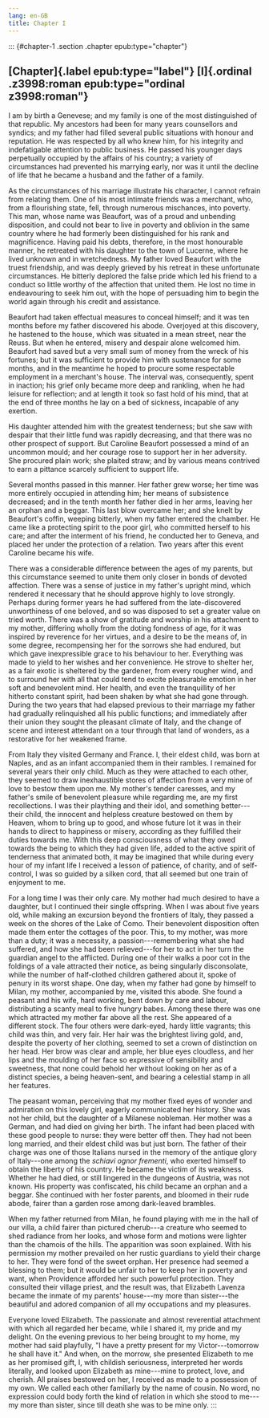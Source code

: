 ```yaml
---
lang: en-GB
title: Chapter I
---
```


::: {#chapter-1 .section .chapter epub:type="chapter"}
## [Chapter]{.label epub:type="label"} [I]{.ordinal .z3998:roman epub:type="ordinal z3998:roman"}

I am by birth a Genevese; and my family is one of the most distinguished
of that republic. My ancestors had been for many years counsellors and
syndics; and my father had filled several public situations with honour
and reputation. He was respected by all who knew him, for his integrity
and indefatigable attention to public business. He passed his younger
days perpetually occupied by the affairs of his country; a variety of
circumstances had prevented his marrying early, nor was it until the
decline of life that he became a husband and the father of a family.

As the circumstances of his marriage illustrate his character, I cannot
refrain from relating them. One of his most intimate friends was a
merchant, who, from a flourishing state, fell, through numerous
mischances, into poverty. This man, whose name was Beaufort, was of a
proud and unbending disposition, and could not bear to live in poverty
and oblivion in the same country where he had formerly been
distinguished for his rank and magnificence. Having paid his debts,
therefore, in the most honourable manner, he retreated with his daughter
to the town of Lucerne, where he lived unknown and in wretchedness. My
father loved Beaufort with the truest friendship, and was deeply grieved
by his retreat in these unfortunate circumstances. He bitterly deplored
the false pride which led his friend to a conduct so little worthy of
the affection that united them. He lost no time in endeavouring to seek
him out, with the hope of persuading him to begin the world again
through his credit and assistance.

Beaufort had taken effectual measures to conceal himself; and it was ten
months before my father discovered his abode. Overjoyed at this
discovery, he hastened to the house, which was situated in a mean
street, near the Reuss. But when he entered, misery and despair alone
welcomed him. Beaufort had saved but a very small sum of money from the
wreck of his fortunes; but it was sufficient to provide him with
sustenance for some months, and in the meantime he hoped to procure some
respectable employment in a merchant's house. The interval was,
consequently, spent in inaction; his grief only became more deep and
rankling, when he had leisure for reflection; and at length it took so
fast hold of his mind, that at the end of three months he lay on a bed
of sickness, incapable of any exertion.

His daughter attended him with the greatest tenderness; but she saw with
despair that their little fund was rapidly decreasing, and that there
was no other prospect of support. But Caroline Beaufort possessed a mind
of an uncommon mould; and her courage rose to support her in her
adversity. She procured plain work; she plaited straw; and by various
means contrived to earn a pittance scarcely sufficient to support life.

Several months passed in this manner. Her father grew worse; her time
was more entirely occupied in attending him; her means of subsistence
decreased; and in the tenth month her father died in her arms, leaving
her an orphan and a beggar. This last blow overcame her; and she knelt
by Beaufort's coffin, weeping bitterly, when my father entered the
chamber. He came like a protecting spirit to the poor girl, who
committed herself to his care; and after the interment of his friend, he
conducted her to Geneva, and placed her under the protection of a
relation. Two years after this event Caroline became his wife.

There was a considerable difference between the ages of my parents, but
this circumstance seemed to unite them only closer in bonds of devoted
affection. There was a sense of justice in my father's upright mind,
which rendered it necessary that he should approve highly to love
strongly. Perhaps during former years he had suffered from the
late-discovered unworthiness of one beloved, and so was disposed to set
a greater value on tried worth. There was a show of gratitude and
worship in his attachment to my mother, differing wholly from the doting
fondness of age, for it was inspired by reverence for her virtues, and a
desire to be the means of, in some degree, recompensing her for the
sorrows she had endured, but which gave inexpressible grace to his
behaviour to her. Everything was made to yield to her wishes and her
convenience. He strove to shelter her, as a fair exotic is sheltered by
the gardener, from every rougher wind, and to surround her with all that
could tend to excite pleasurable emotion in her soft and benevolent
mind. Her health, and even the tranquillity of her hitherto constant
spirit, had been shaken by what she had gone through. During the two
years that had elapsed previous to their marriage my father had
gradually relinquished all his public functions; and immediately after
their union they sought the pleasant climate of Italy, and the change of
scene and interest attendant on a tour through that land of wonders, as
a restorative for her weakened frame.

From Italy they visited Germany and France. I, their eldest child, was
born at Naples, and as an infant accompanied them in their rambles. I
remained for several years their only child. Much as they were attached
to each other, they seemed to draw inexhaustible stores of affection
from a very mine of love to bestow them upon me. My mother's tender
caresses, and my father's smile of benevolent pleasure while regarding
me, are my first recollections. I was their plaything and their idol,
and something better⁠---their child, the innocent and helpless creature
bestowed on them by Heaven, whom to bring up to good, and whose future
lot it was in their hands to direct to happiness or misery, according as
they fulfilled their duties towards me. With this deep consciousness of
what they owed towards the being to which they had given life, added to
the active spirit of tenderness that animated both, it may be imagined
that while during every hour of my infant life I received a lesson of
patience, of charity, and of self-control, I was so guided by a silken
cord, that all seemed but one train of enjoyment to me.

For a long time I was their only care. My mother had much desired to
have a daughter, but I continued their single offspring. When I was
about five years old, while making an excursion beyond the frontiers of
Italy, they passed a week on the shores of the Lake of Como. Their
benevolent disposition often made them enter the cottages of the poor.
This, to my mother, was more than a duty; it was a necessity, a
passion⁠---remembering what she had suffered, and how she had been
relieved⁠---for her to act in her turn the guardian angel to the
afflicted. During one of their walks a poor cot in the foldings of a
vale attracted their notice, as being singularly disconsolate, while the
number of half-clothed children gathered about it, spoke of penury in
its worst shape. One day, when my father had gone by himself to Milan,
my mother, accompanied by me, visited this abode. She found a peasant
and his wife, hard working, bent down by care and labour, distributing a
scanty meal to five hungry babes. Among these there was one which
attracted my mother far above all the rest. She appeared of a different
stock. The four others were dark-eyed, hardy little vagrants; this child
was thin, and very fair. Her hair was the brightest living gold, and,
despite the poverty of her clothing, seemed to set a crown of
distinction on her head. Her brow was clear and ample, her blue eyes
cloudless, and her lips and the moulding of her face so expressive of
sensibility and sweetness, that none could behold her without looking on
her as of a distinct species, a being heaven-sent, and bearing a
celestial stamp in all her features.

The peasant woman, perceiving that my mother fixed eyes of wonder and
admiration on this lovely girl, eagerly communicated her history. She
was not her child, but the daughter of a Milanese nobleman. Her mother
was a German, and had died on giving her birth. The infant had been
placed with these good people to nurse: they were better off then. They
had not been long married, and their eldest child was but just born. The
father of their charge was one of those Italians nursed in the memory of
the antique glory of Italy⁠---one among the *schiavi ognor frementi*, who
exerted himself to obtain the liberty of his country. He became the
victim of its weakness. Whether he had died, or still lingered in the
dungeons of Austria, was not known. His property was confiscated, his
child became an orphan and a beggar. She continued with her foster
parents, and bloomed in their rude abode, fairer than a garden rose
among dark-leaved brambles.

When my father returned from Milan, he found playing with me in the hall
of our villa, a child fairer than pictured cherub⁠---a creature who
seemed to shed radiance from her looks, and whose form and motions were
lighter than the chamois of the hills. The apparition was soon
explained. With his permission my mother prevailed on her rustic
guardians to yield their charge to her. They were fond of the sweet
orphan. Her presence had seemed a blessing to them; but it would be
unfair to her to keep her in poverty and want, when Providence afforded
her such powerful protection. They consulted their village priest, and
the result was, that Elizabeth Lavenza became the inmate of my parents'
house⁠---my more than sister⁠---the beautiful and adored companion of all
my occupations and my pleasures.

Everyone loved Elizabeth. The passionate and almost reverential
attachment with which all regarded her became, while I shared it, my
pride and my delight. On the evening previous to her being brought to my
home, my mother had said playfully, "I have a pretty present for my
Victor⁠---tomorrow he shall have it." And when, on the morrow, she
presented Elizabeth to me as her promised gift, I, with childish
seriousness, interpreted her words literally, and looked upon Elizabeth
as mine⁠---mine to protect, love, and cherish. All praises bestowed on
her, I received as made to a possession of my own. We called each other
familiarly by the name of cousin. No word, no expression could body
forth the kind of relation in which she stood to me⁠---my more than
sister, since till death she was to be mine only.
:::
